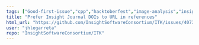 ```yaml
---
tags: ["Good-first-issue","cpp","hacktoberfest","image-analysis","insight-toolkit","itk","medical-imaging","numfocus","open-science","open-source","python","reproducible-research","scientific-computing","typeDocumentation"]
title: "Prefer Insight Journal DOIs to URL in references"
html_url: "https://github.com/InsightSoftwareConsortium/ITK/issues/4073"
user: "jhlegarreta"
repo: "InsightSoftwareConsortium/ITK"
---
```


